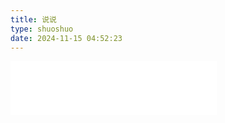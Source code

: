 ```yaml
---
title: 说说
type: shuoshuo
date: 2024-11-15 04:52:23
---
```

<iframe frameborder="no" border="0" marginwidth="0" marginheight="0" width=330 height=86 src="//music.163.com/outchain/player?type=2&id=2086069759&auto=1&height=66"></iframe>